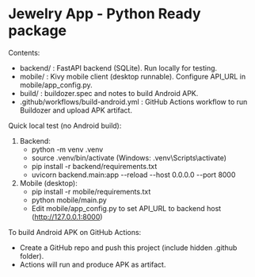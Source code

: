 Jewelry App - Python Ready package
==================================
Contents:
- backend/ : FastAPI backend (SQLite). Run locally for testing.
- mobile/  : Kivy mobile client (desktop runnable). Configure API_URL in mobile/app_config.py.
- build/   : buildozer.spec and notes to build Android APK.
- .github/workflows/build-android.yml : GitHub Actions workflow to run Buildozer and upload APK artifact.

Quick local test (no Android build):
1) Backend:
   - python -m venv .venv
   - source .venv/bin/activate   (Windows: .venv\Scripts\activate)
   - pip install -r backend/requirements.txt
   - uvicorn backend.main:app --reload --host 0.0.0.0 --port 8000
2) Mobile (desktop):
   - pip install -r mobile/requirements.txt
   - python mobile/main.py
   - Edit mobile/app_config.py to set API_URL to backend host (http://127.0.0.1:8000)

To build Android APK on GitHub Actions:
- Create a GitHub repo and push this project (include hidden .github folder).
- Actions will run and produce APK as artifact.
